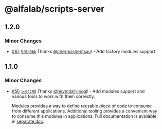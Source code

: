 # @alfalab/scripts-server

## 1.2.0

### Minor Changes

- [#67](https://github.com/core-ds/arui-scripts/pull/67) [`5f0b9bb`](https://github.com/core-ds/arui-scripts/commit/5f0b9bbb2ed995a8888492b389a5ad340e783d0a) Thanks [@chermashentsau](https://github.com/chermashentsau)! - Add factory modules support

## 1.1.0

### Minor Changes

- [#56](https://github.com/core-ds/arui-scripts/pull/56) [`1c64198`](https://github.com/core-ds/arui-scripts/commit/1c641989791c4ff1e7a20d05c115f8a1d7817e30) Thanks [@heymdall-legal](https://github.com/heymdall-legal)! - Add modules support and various tools to work with them correctly.

  Modules provides a way to define reusable piece of code to consume from different applications.
  Additional tooling provides a convenient way to consume this modules in applications.
  Full documentation is available in [separate doc](https://github.com/core-ds/arui-scripts/blob/master/packages/arui-scripts/docs/modules.md).
